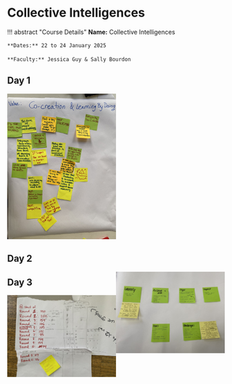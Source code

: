 # Collective Intelligences 

!!! abstract "Course Details"
    **Name:** Collective Intelligences 

    **Dates:** 22 to 24 January 2025

    **Faculty:** Jessica Guy & Sally Bourdon


## Day 1 

<img src=../../images/term2/collective/values.jpg alt="MDEF Values" style="width:50%">


## Day 2 

<img src=../../images/term2/collective/practice.jpeg alt="MDEF Relational Practice" style="float:right;width:50%">




## Day 3 

<img src=../../images/term2/collective/game.jpeg alt="Resource Game" style="width:50%">